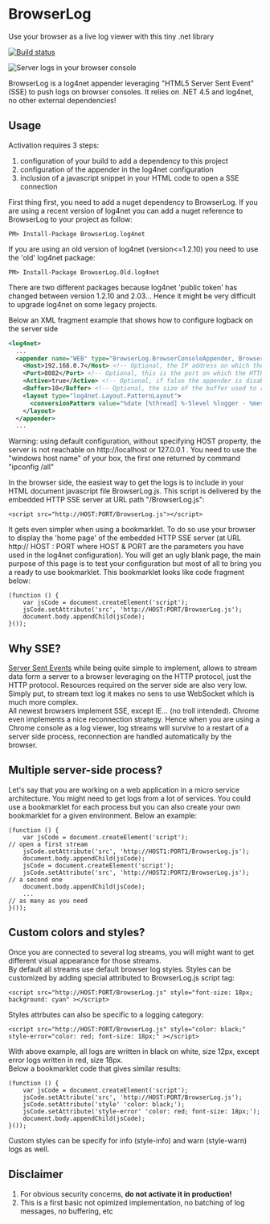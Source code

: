 BrowserLog
============
Use your browser as a live log viewer with this tiny .net library 

[![Build status](https://ci.appveyor.com/api/projects/status/github/alexvictoor/BrowserLog?svg=true)](https://ci.appveyor.com/project/alexvictoor/BrowserLog)

![Server logs in your browser console](https://raw.githubusercontent.com/alexvictoor/BrowserLog/master/screenshot.png)

BrowserLog is a log4net appender leveraging "HTML5 Server Sent Event" (SSE) to push logs on browser consoles. 
It relies on .NET 4.5 and log4net, no other external dependencies!


Usage
-----

Activation requires 3 steps:  

1. configuration of your build to add a dependency to this project 
2. configuration of the appender in the log4net configuration
3. inclusion of a javascript snippet in your HTML code to open a SSE connection

First thing first, you need to add a nuget dependency to BrowserLog. If you are using a recent version of log4net you can add a nuget reference to BrowserLog to your project as follow:

    PM> Install-Package BrowserLog.log4net

If you are using an old version of log4net (version<=1.2.10) you need to use the 'old' log4net package:

    PM> Install-Package BrowserLog.Old.log4net

There are two different packages because log4net 'public token' has changed between version 1.2.10 and 2.03... Hence it might be very difficult to upgrade log4net on some legacy projects.

Below an XML fragment example that shows how to configure logback on the server side
```xml
<log4net>
  ...
  <appender name="WEB" type="BrowserLog.BrowserConsoleAppender, BrowserLog.log4net">
    <Host>192.168.0.7</Host> <!-- Optional, the IP address on which the SSE server will be bound. If not specified try to detect the local IP of the host by itself -->
    <Port>8082</Port> <!-- Optional, this is the port on which the HTTP SSE server will listen. Default port is 8765 -->
    <Active>true</Active> <!-- Optional, if false the appender is disabled. Default value is true -->
    <Buffer>10</Buffer> <!-- Optional, the size of the buffer used to replay logs on connection. Default value is 1 -->
    <layout type="log4net.Layout.PatternLayout">
      <conversionPattern value="%date [%thread] %-5level %logger - %message%newline" /> <!-- Use whatever pattern you want -->
    </layout>
  </appender>
  ...
```

Warning: using default configuration, without specifying HOST property, the server is not reachable on http://localhost or 127.0.0.1 . You need to use the "windows host name" of your box, the first one returned by command "ipconfig /all" 

In the browser side, the easiest way to get the logs is to include in your HTML document javascript file BrowserLog.js. This script is delivered by the embedded HTTP SSE server at URL path "/BrowserLog.js":

    <script src="http://HOST:PORT/BrowserLog.js"></script> 

It gets even simpler when using a bookmarklet. To do so use your browser to display the 'home page' of the embedded HTTP SSE server (at URL http:// HOST : PORT where HOST & PORT are the parameters you have used in the log4net configuration). You will get an ugly blank page, the main purpose of this page is to test your configuration but most of all to bring you a ready to use bookmarklet. This bookmarklet looks like code fragment below:

    (function () { 
        var jsCode = document.createElement('script'); 
        jsCode.setAttribute('src', 'http://HOST:PORT/BrowserLog.js'); 
        document.body.appendChild(jsCode); 
    }());

Why SSE?
--------
[Server Sent Events](https://en.wikipedia.org/wiki/Server-sent_events) while being quite simple to implement, allows to stream data form a server to a browser leveraging on the HTTP protocol, just the HTTP protocol. Resources required on the server side are also very low. Simply put, to stream text log it makes no sens to use WebSocket which is much more complex.   
All newest browsers implement SSE, except IE... (no troll intended). Chrome even implements a nice reconnection strategy. Hence when you are using a Chrome console as a log viewer, log streams will survive to a restart of a server side process, reconnection are handled automatically by the browser.

Multiple server-side process?
-----------------------------
Let's say that you are working on a web application in a micro service architecture. You might need to get logs from a lot of services. You could use a bookmarklet for each process but you can also create your own bookmarklet for a given environment.
Below an example:

    (function () { 
        var jsCode = document.createElement('script');                        // open a first stream  
        jsCode.setAttribute('src', 'http://HOST1:PORT1/BrowserLog.js'); 
        document.body.appendChild(jsCode); 
        jsCode = document.createElement('script'); 
        jsCode.setAttribute('src', 'http://HOST2:PORT2/BrowserLog.js');      // a second one
        document.body.appendChild(jsCode);
        ...                                                                  // as many as you need
    }());


Custom colors and styles?
-------------------------
Once you are connected to several log streams, you will might want to get different visual appearance for those streams.  
By default all streams use default browser log styles. Styles can be customized by adding special attributed to BrowserLog.js script tag:

    <script src="http://HOST:PORT/BrowserLog.js" style="font-size: 18px; background: cyan" ></script>

Styles attrbutes can also be specific to a logging category:

    <script src="http://HOST:PORT/BrowserLog.js" style="color: black;" style-error="color: red; font-size: 18px;" ></script>

With above example, all logs are written in black on white, size 12px, except error logs written in red, size 18px.  
Below a bookmarklet code that gives similar results:

    (function () { 
        var jsCode = document.createElement('script'); 
        jsCode.setAttribute('src', 'http://HOST:PORT/BrowserLog.js'); 
        jsCode.setAttribute('style' 'color: black;');
        jsCode.setAttribute('style-error' 'color: red; font-size: 18px;');
        document.body.appendChild(jsCode); 
    }());

Custom styles can be specify for info (style-info) and warn (style-warn) logs as well.

Disclaimer
---------
1. For obvious security concerns, **do not activate it in production!**  
2. This is a first basic not opimized implementation, no batching of log messages, no buffering, etc
